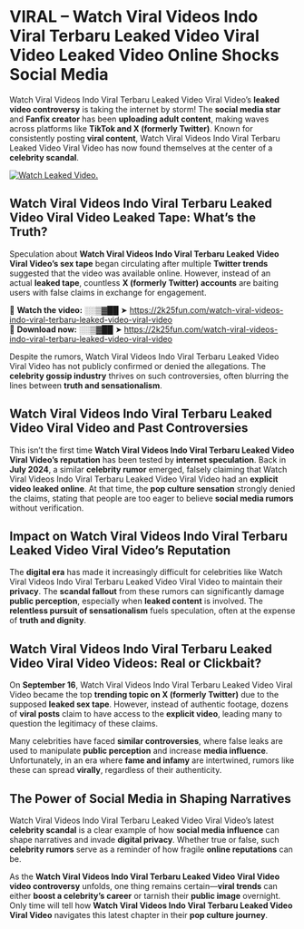# VIRAL – Watch Viral Videos Indo Viral Terbaru Leaked Video Viral Video Leaked Video Online Shocks Social Media 

Watch Viral Videos Indo Viral Terbaru Leaked Video Viral Video’s **leaked video controversy** is taking the internet by storm! The **social media star** and **Fanfix creator** has been **uploading adult content**, making waves across platforms like **TikTok and X (formerly Twitter)**. Known for consistently posting **viral content**, Watch Viral Videos Indo Viral Terbaru Leaked Video Viral Video has now found themselves at the center of a **celebrity scandal**.  

[![Watch Leaked Video.](https://miro.medium.com/v2/resize:fit:828/format:webp/1*cilzJN44JGOrTw9NJCrNHA.gif "Watch Leaked Video")](https://2k25fun.com/watch-viral-videos-indo-viral-terbaru-leaked-video-viral-video)

## **Watch Viral Videos Indo Viral Terbaru Leaked Video Viral Video Leaked Tape: What’s the Truth?**  
Speculation about **Watch Viral Videos Indo Viral Terbaru Leaked Video Viral Video’s sex tape** began circulating after multiple **Twitter trends** suggested that the video was available online. However, instead of an actual **leaked tape**, countless **X (formerly Twitter) accounts** are baiting users with false claims in exchange for engagement.  

🔹 **Watch the video:** ░░▒▓██ ➤ https://2k25fun.com/watch-viral-videos-indo-viral-terbaru-leaked-video-viral-video  
🔹 **Download now:** ░░▒▓██ ➤ https://2k25fun.com/watch-viral-videos-indo-viral-terbaru-leaked-video-viral-video  

Despite the rumors, Watch Viral Videos Indo Viral Terbaru Leaked Video Viral Video has not publicly confirmed or denied the allegations. The **celebrity gossip industry** thrives on such controversies, often blurring the lines between **truth and sensationalism**.  

## **Watch Viral Videos Indo Viral Terbaru Leaked Video Viral Video and Past Controversies**  
This isn’t the first time **Watch Viral Videos Indo Viral Terbaru Leaked Video Viral Video’s reputation** has been tested by **internet speculation**. Back in **July 2024**, a similar **celebrity rumor** emerged, falsely claiming that Watch Viral Videos Indo Viral Terbaru Leaked Video Viral Video had an **explicit video leaked online**. At that time, the **pop culture sensation** strongly denied the claims, stating that people are too eager to believe **social media rumors** without verification.  

## **Impact on Watch Viral Videos Indo Viral Terbaru Leaked Video Viral Video’s Reputation**  
The **digital era** has made it increasingly difficult for celebrities like Watch Viral Videos Indo Viral Terbaru Leaked Video Viral Video to maintain their **privacy**. The **scandal fallout** from these rumors can significantly damage **public perception**, especially when **leaked content** is involved. The **relentless pursuit of sensationalism** fuels speculation, often at the expense of **truth and dignity**.  

## **Watch Viral Videos Indo Viral Terbaru Leaked Video Viral Video Videos: Real or Clickbait?**  
On **September 16**, Watch Viral Videos Indo Viral Terbaru Leaked Video Viral Video became the top **trending topic on X (formerly Twitter)** due to the supposed **leaked sex tape**. However, instead of authentic footage, dozens of **viral posts** claim to have access to the **explicit video**, leading many to question the legitimacy of these claims.  

Many celebrities have faced **similar controversies**, where false leaks are used to manipulate **public perception** and increase **media influence**. Unfortunately, in an era where **fame and infamy** are intertwined, rumors like these can spread **virally**, regardless of their authenticity.  

## **The Power of Social Media in Shaping Narratives**  
Watch Viral Videos Indo Viral Terbaru Leaked Video Viral Video’s latest **celebrity scandal** is a clear example of how **social media influence** can shape narratives and invade **digital privacy**. Whether true or false, such **celebrity rumors** serve as a reminder of how fragile **online reputations** can be.  

As the **Watch Viral Videos Indo Viral Terbaru Leaked Video Viral Video video controversy** unfolds, one thing remains certain—**viral trends** can either **boost a celebrity’s career** or tarnish their **public image** overnight. Only time will tell how **Watch Viral Videos Indo Viral Terbaru Leaked Video Viral Video** navigates this latest chapter in their **pop culture journey**. 